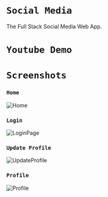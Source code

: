 # `Social Media`

The Full Stack Social Media Web App.

# `Youtube Demo`


# `Screenshots`

### `Home`
![Home](https://user-images.githubusercontent.com/95738812/233421641-bf1812e9-8f72-4d81-b4ee-37c4565d3bf3.JPG)

### `Login`
![LoginPage](https://user-images.githubusercontent.com/95738812/233421835-2cbc9013-d3f4-408e-b5cc-4d042b460661.JPG)

### `Update Profile`
![UpdateProfile](https://user-images.githubusercontent.com/95738812/233421925-441b62b0-efc3-4179-b4bc-34222516d70f.JPG)

### `Profile`
![Profile](https://user-images.githubusercontent.com/95738812/233421990-b415e9ee-5712-4f8e-8d62-0fbbba78759a.JPG)

